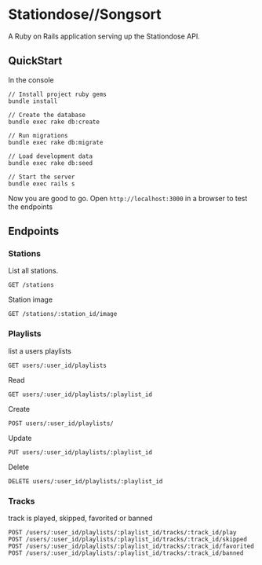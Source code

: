 Stationdose//Songsort
===================

A Ruby on Rails application serving up the Stationdose API.

## QuickStart

In the console

```
// Install project ruby gems
bundle install

// Create the database
bundle exec rake db:create

// Run migrations
bundle exec rake db:migrate

// Load development data
bundle exec rake db:seed

// Start the server
bundle exec rails s

```
Now you are good to go. Open `http://localhost:3000` in a browser to test the endpoints

## Endpoints

### Stations

List all stations.
```
GET /stations
```

Station image
```
GET /stations/:station_id/image
```

### Playlists

list a users playlists
```
GET users/:user_id/playlists
```

Read
```
GET users/:user_id/playlists/:playlist_id
```

Create
```
POST users/:user_id/playlists/
```

Update
```
PUT users/:user_id/playlists/:playlist_id
```

Delete
```
DELETE users/:user_id/playlists/:playlist_id
```

### Tracks

track is played, skipped, favorited or banned
```
POST /users/:user_id/playlists/:playlist_id/tracks/:track_id/play
POST /users/:user_id/playlists/:playlist_id/tracks/:track_id/skipped
POST /users/:user_id/playlists/:playlist_id/tracks/:track_id/favorited
POST /users/:user_id/playlists/:playlist_id/tracks/:track_id/banned
```
